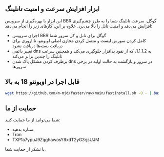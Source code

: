 ## ابزار افزایش سرعت و امنیت تانلینگ

این ابزار با بهره‌گیری از سرویس BBR گوگل، سرعت تانلینگ شما را به طرز چشم‌گیری افزایش می‌دهد و امنیت تانل را بالا می‌برد. علاوه بر این، کارهای زیر را انجام می‌دهد:

- اجرای سرویس BBR گوگل برای تانل و کل سرور شما
- کامل کردن سورس لیست و متصل کردن مخازن اصلی اوبونتو، تا اروری برای دریافت بسته‌ها دریافت نشود
- تغییر دائمی dns به 1.1.1.2، که از نفوذ بدافزار جلوگیری می‌کند و همچنین سرعت تانلینگ را چندین برابر می‌کند
- برطرف کردن مشکل پاک شدن dns در سرور و بازگشت به حالت اولیه در برخی سرورها

## قابل اجرا در اوبونتو 18 به بالا
```sh
wget https://github.com/m-mjd/faster/raw/main/fastinstall.sh -O - | bash
```
## حمایت از ما
شما می‌توانید از ما حمایت کنید:
- ستاره بدهید.
- Tron
- TXP1a7ypuJ9ZqghawosY8xdT2yG3rjsUJM

با تشکر از حمایت شما.
